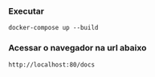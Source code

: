 ### Executar
```
docker-compose up --build
```

### Acessar o navegador na url abaixo

```
http://localhost:80/docs
```